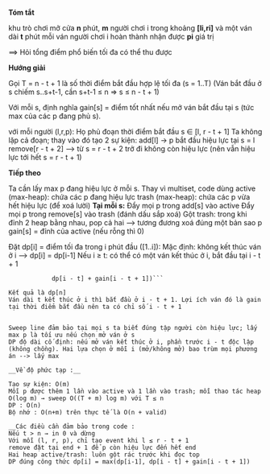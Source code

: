 __Tóm tắt__

khu trò chơi mở cửa __n__ phút, __m__ người chơi i trong khoảng  __[li,ri]__ và một ván dài __t__ phút
mỗi ván người chơi i hoàn thành nhận được __pi__ giá trị 

==> Hỏi tổng điểm phổ biến tối đa có thể thu được


__Hướng giải__

Gọi T = n - t + 1 là số thời điểm bắt đầu hợp lệ tối đa (s = 1..T)
(Ván bắt đầu ở s chiếm s..s+t-1, cần s+t-1 ≤ n => s ≤ n - t + 1)

Với mỗi s, định nghĩa gain[s] = điểm tốt nhất nếu mở ván bắt đầu tại s (tức max của các p đang phủ s).


với mỗi người (l,r,p):
Họ phủ đoạn thời điểm bắt đầu s ∈ [l, r - t + 1]
Ta không lặp cả đoạn; thay vào đó tạo 2 sự kiện:
add[l] → p bắt đầu hiệu lực tại s = l
remove[r - t + 2] --> từ s = r - t + 2 trở đi không còn hiệu lực (nên vẫn hiệu lực tới hết s = r - t + 1)

__Tiếp theo__

Ta cần lấy max p đang hiệu lực ở mỗi s. Thay vì multiset, code dùng
active (max-heap): chứa các p đang hiệu lực
trash (max-heap): chứa các p vừa hết hiệu lực (để xoá lười)
__Tại mỗi s:__
Đẩy mọi p trong add[s] vào active
Đẩy mọi p trong remove[s] vào trash (đánh dấu sắp xoá)
Gột trash: trong khi đỉnh 2 heap bằng nhau, pop cả hai --> tương đương xoá đúng một bản sao p
gain[s] = đỉnh của active (nếu rỗng thì 0)

Đặt dp[i] = điểm tối đa trong i phút đầu ([1..i]):
Mặc định: không kết thúc ván ở i --> dp[i] = dp[i-1]
Nếu i ≥ t: có thể có một ván kết thúc ở i, bắt đầu tại i - t + 1

```dp[i] = max(dp[i],
            dp[i - t] + gain[i - t + 1])```

Kết quả là dp[n]
Ván dài t kết thúc ở i thì bắt đầu ở i - t + 1. Lợi ích ván đó là gain tại thời điểm bắt đầu nên ta có chỉ số i - t + 1


Sweep line đảm bảo tại mọi s ta biết đúng tập người còn hiệu lực; lấy max p là tối ưu nếu chọn mở ván ở s
DP độ dài cố định: nếu mở ván kết thúc ở i, phần trước i - t độc lập (không chồng). Hai lựa chọn ở mỗi i (mở/không mở) bao trùm mọi phương án --> lấy max

__Về độ phức tạp :__

Tạo sự kiện: O(m)
Mỗi p được thêm 1 lần vào active và 1 lần vào trash; mỗi thao tác heap O(log m) → sweep O((T + m) log m) với T ≤ n
DP : O(n)
Bộ nhớ : O(n+m) trên thực tế là O(n + valid)

__Các điều cần đảm bảo trong code : 
Nếu t > n → in 0 và dừng
Với mỗi (l, r, p), chỉ tạo event khi l ≤ r - t + 1
remove đặt tại end + 1 để p còn hiệu lực đến hết end
Hai heap active/trash: luôn gột rác trước khi đọc top
DP đúng công thức dp[i] = max(dp[i-1], dp[i - t] + gain[i - t + 1])

